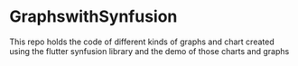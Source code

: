 # GraphswithSynfusion
This repo holds the code of different kinds of graphs and chart created using the flutter synfusion library and the demo of those charts and graphs 
